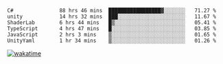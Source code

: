 <!--START_SECTION:waka-->

```text
C#               88 hrs 46 mins  █████████████████▓░░░░░░░   71.27 %
unity            14 hrs 32 mins  ███░░░░░░░░░░░░░░░░░░░░░░   11.67 %
ShaderLab        6 hrs 44 mins   █▒░░░░░░░░░░░░░░░░░░░░░░░   05.41 %
TypeScript       4 hrs 47 mins   █░░░░░░░░░░░░░░░░░░░░░░░░   03.85 %
JavaScript       2 hrs 3 mins    ▒░░░░░░░░░░░░░░░░░░░░░░░░   01.65 %
UnityYaml        1 hr 34 mins    ▒░░░░░░░░░░░░░░░░░░░░░░░░   01.26 %
```

<!--END_SECTION:waka-->
[![wakatime](https://wakatime.com/badge/user/6c2f442e-41b4-42e3-bc06-d5d8203ad1da.svg)](https://wakatime.com/@6c2f442e-41b4-42e3-bc06-d5d8203ad1da)
